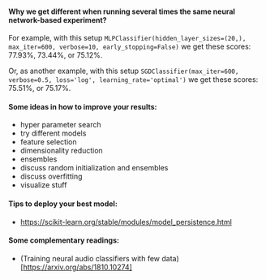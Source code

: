 #### Why we get different when running several times the same neural network-based experiment?

For example, with this setup `MLPClassifier(hidden_layer_sizes=(20,), max_iter=600, verbose=10, early_stopping=False)` we get these scores: 77.93%, 73.44%, or 75.12%.

Or, as another example, with this setup `SGDClassifier(max_iter=600, verbose=0.5, loss='log', learning_rate='optimal')` we get these scores: 75.51%, or 75.17%.

#### Some ideas in how to improve your results:
- hyper parameter search
- try different models
- feature selection
- dimensionality reduction
- ensembles
- discuss random initialization and ensembles
- discuss overfitting
- visualize stuff

#### Tips to deploy your best model: 
- https://scikit-learn.org/stable/modules/model_persistence.html

#### Some complementary readings:
- (Training neural audio classifiers with few data)[https://arxiv.org/abs/1810.10274]
